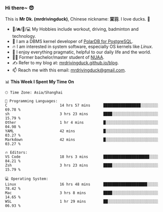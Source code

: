 ### Hi there~ 😎

This is **Mr Dk. (mrdrivingduck)**, Chinese nickname: **棠羽**. I love ducks. 🦆

- 💪/🚘/🏸/💻 My Hobbies include workout, driving, badminton and technology.
- 🍊 I am a DBMS kernel developer of [PolarDB for PostgreSQL](https://github.com/ApsaraDB/PolarDB-for-PostgreSQL).
- 🔥 I am interested in system software, especially OS kernels like *Linux*.
- 🔧 I enjoy everything pragmatic, helpful to our daily life and the world.
- 👨‍🎓 Former bachelor/master student of [NUAA](https://en.wikipedia.org/wiki/Nanjing_University_of_Aeronautics_and_Astronautics).
- ✍ Refer to my blog at: [mrdrivingduck.github.io/blog](https://mrdrivingduck.github.io/blog/).
- 📫 Reach me with this email: [mrdrivingduck@gmail.com](mailto:mrdrivingduck@gmail.com).

<!--START_SECTION:waka-->
📊 **This Week I Spent My Time On** 

```text
🕑︎ Time Zone: Asia/Shanghai

💬 Programming Languages: 
C                        14 hrs 57 mins      █████████████████░░░░░░░░   69.78 % 
sh                       3 hrs 23 mins       ████░░░░░░░░░░░░░░░░░░░░░   15.79 % 
Other                    1 hr 4 mins         █░░░░░░░░░░░░░░░░░░░░░░░░   04.98 % 
YAML                     42 mins             █░░░░░░░░░░░░░░░░░░░░░░░░   03.27 % 
Markdown                 42 mins             █░░░░░░░░░░░░░░░░░░░░░░░░   03.27 % 

🔥 Editors: 
VS Code                  18 hrs 3 mins       █████████████████████░░░░   84.21 % 
Zsh                      3 hrs 23 mins       ████░░░░░░░░░░░░░░░░░░░░░   15.79 % 

💻 Operating System: 
Linux                    16 hrs 48 mins      ████████████████████░░░░░   78.42 % 
Mac                      3 hrs 8 mins        ████░░░░░░░░░░░░░░░░░░░░░   14.65 % 
WSL                      1 hr 29 mins        ██░░░░░░░░░░░░░░░░░░░░░░░   06.93 % 
```


<!--END_SECTION:waka-->

<!-- ![Mr Dk.'s GitHub Stats](https://github-readme-stats.vercel.app/api?username=mrdrivingduck&count_private&show_icons=true&theme=buefy) -->

<!-- ![Most Used Languages](https://github-readme-stats.vercel.app/api/top-langs/?username=mrdrivingduck&exclude_repo=mips32-CPU,snort-tcp-socket&theme=buefy&layout=compact&langs_count=10) -->


<!--
**mrdrivingduck/mrdrivingduck** is a ✨ _special_ ✨ repository because its `README.md` (this file) appears on your GitHub profile.

Here are some ideas to get you started:

- 🔭 I’m currently working on ...
- 🌱 I’m currently learning ...
- 👯 I’m looking to collaborate on ...
- 🤔 I’m looking for help with ...
- 💬 Ask me about ...
- 📫 How to reach me: ...
- 😄 Pronouns: ...
- ⚡ Fun fact: ...
-->
